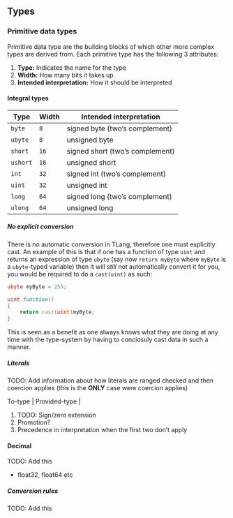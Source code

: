 ## Types

### Primitive data types

Primitive data type are the building blocks of which other more complex
types are derived from. Each primitive type has the following 3
attributes:

1.  **Type:** Indicates the name for the type
2.  **Width:** How many bits it takes up
3.  **Intended interpretation:** How it should be interpreted

#### Integral types

| Type     | Width | Intended interpretation         |
|----------|-------|---------------------------------|
| `byte`   | `8`   | signed byte (two’s complement)  |
| `ubyte`  | `8`   | unsigned byte                   |
| `short`  | `16`  | signed short (two’s complement) |
| `ushort` | `16`  | unsigned short                  |
| `int`    | `32`  | signed int (two’s complement)   |
| `uint`   | `32`  | unsigned int                    |
| `long`   | `64`  | signed long (two’s complement)  |
| `ulong`  | `64`  | unsigned long                   |

##### No explicit conversion

There is no automatic conversion in TLang, therefore one must explicitly
cast. An example of this is that if one has a function of type `uint`
and returns an expression of type `ubyte` (say now `return myByte` where
`myByte` is a `ubyte`-typed variable) then it will *still* not
automatically convert it for you, you would be required to do a
`cast(uint)` as such:

``` d
ubyte myByte = 255;

uint function()
{
    return cast(uint)myByte;
}
```

This is seen as a benefit as one always knows what they are doing at any
time with the type-system by having to conciosuly cast data in such a
manner.

##### Literals

TODO: Add information about how literals are ranged checked and then
coercion applies (this is the **ONLY** case were coercion applies)

To-type \| Provided-type \|

1.  TODO: Sign/zero extension
2.  Promotion?
3.  Precedence in interpretation when the first two don’t apply

#### Decimal

TODO: Add this

-   float32, float64 etc

##### Conversion rules

TODO: Add this
